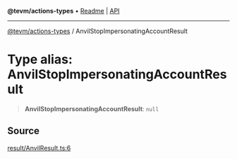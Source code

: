 **@tevm/actions-types** • [Readme](../README.md) \| [API](../globals.md)

***

[@tevm/actions-types](../README.md) / AnvilStopImpersonatingAccountResult

# Type alias: AnvilStopImpersonatingAccountResult

> **AnvilStopImpersonatingAccountResult**: `null`

## Source

[result/AnvilResult.ts:6](https://github.com/evmts/tevm-monorepo/blob/main/packages/actions-types/src/result/AnvilResult.ts#L6)
